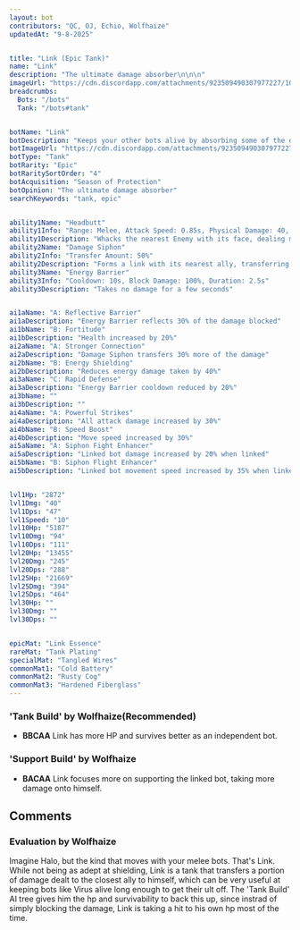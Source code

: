 ```yaml
---
layout: bot
contributors: "QC, OJ, Echio, Wolfhaize"
updatedAt: "9-8-2025"


title: "Link (Epic Tank)"
name: "Link"
description: "The ultimate damage absorber\n\n\n"
imageUrl: "https://cdn.discordapp.com/attachments/923509490307977227/1017062959530377287/unknown.png"
breadcrumbs:
  Bots: "/bots"
  Tank: "/bots#tank"


botName: "Link"
botDescription: "Keeps your other bots alive by absorbing some of the damage they take. Link finds it easy to make new friends."
botImageUrl: "https://cdn.discordapp.com/attachments/923509490307977227/1017062959530377287/unknown.png"
botType: "Tank"
botRarity: "Epic"
botRaritySortOrder: "4"
botAcquisition: "Season of Protection"
botOpinion: "The ultimate damage absorber"
searchKeywords: "tank, epic"


ability1Name: "Headbutt"
ability1Info: "Range: Melee, Attack Speed: 0.85s, Physical Damage: 40, Critical Chance: 10%"
ability1Description: "Whacks the nearest Enemy with its face, dealing melee damage"
ability2Name: "Damage Siphon"
ability2Info: "Transfer Amount: 50%"
ability2Description: "Forms a link with its nearest ally, transferring some of the damage taken onto itself"
ability3Name: "Energy Barrier"
ability3Info: "Cooldown: 10s, Block Damage: 100%, Duration: 2.5s"
ability3Description: "Takes no damage for a few seconds"


ai1aName: "A: Reflective Barrier"
ai1aDescription: "Energy Barrier reflects 30% of the damage blocked"
ai1bName: "B: Fortitude"
ai1bDescription: "Health increased by 20%"
ai2aName: "A: Stronger Connection"
ai2aDescription: "Damage Siphon transfers 30% more of the damage"
ai2bName: "B: Energy Shielding"
ai2bDescription: "Reduces energy damage taken by 40%"
ai3aName: "C: Rapid Defense"
ai3aDescription: "Energy Barrier cooldown reduced by 20%"
ai3bName: ""
ai3bDescription: ""
ai4aName: "A: Powerful Strikes"
ai4aDescription: "All attack damage increased by 30%"
ai4bName: "B: Speed Boost"
ai4bDescription: "Move speed increased by 30%"
ai5aName: "A: Siphon Fight Enhancer"
ai5aDescription: "Linked bot damage increased by 20% when linked"
ai5bName: "B: Siphon Flight Enhancer"
ai5bDescription: "Linked bot movement speed increased by 35% when linked"


lvl1Hp: "2872"
lvl1Dmg: "40"
lvl1Dps: "47"
lvl1Speed: "10"
lvl10Hp: "5187"
lvl10Dmg: "94"
lvl10Dps: "111"
lvl20Hp: "13455"
lvl20Dmg: "245"
lvl20Dps: "288"
lvl25Hp: "21669"
lvl25Dmg: "394"
lvl25Dps: "464"
lvl30Hp: ""
lvl30Dmg: ""
lvl30Dps: ""


epicMat: "Link Essence"
rareMat: "Tank Plating"
specialMat: "Tangled Wires"
commonMat1: "Cold Battery"
commonMat2: "Rusty Cog"
commonMat3: "Hardened Fiberglass"
---
```


### 'Tank Build' by Wolfhaize(Recommended)
- **BBCAA** Link has more HP and survives better as an independent bot.

### 'Support Build' by Wolfhaize
- **BACAA** Link focuses more on supporting the linked bot, taking more damage onto himself.

## Comments

### Evaluation by Wolfhaize
Imagine Halo, but the kind that moves with your melee bots. That's Link. While not being as adept at shielding, Link is a tank that transfers a portion of damage dealt to the closest ally to himself, which can be very useful at keeping bots like Virus alive long enough to get their ult off. The 'Tank Build' AI tree gives him the hp and survivability to back this up, since instrad of simply blocking the damage, Link is taking a hit to his own hp most of the time.  


